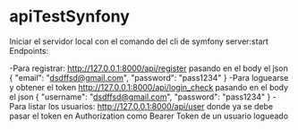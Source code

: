 # apiTestSynfony

Iniciar el servidor local con el comando del cli de symfony server:start
Endpoints:

-Para registrar: http://127.0.0.1:8000/api/register pasando en el body el json {
    "email": "dsdffsd@gmail.com",
    "password": "pass1234"
}
-Para loguearse y obtener el token http://127.0.0.1:8000/api/login_check pasando en el body el json {
    "username": "dsdffsd@gmail.com",
    "password": "pass1234"
}
-Para listar los usuarios:  http://127.0.0.1:8000/api/user donde ya se debe pasar el token en Authorization como Bearer Token de un usuario logueado
